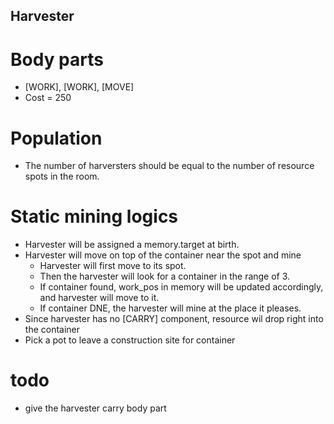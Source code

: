 ## Harvester

# Body parts
- [WORK], [WORK], [MOVE]
- Cost = 250

# Population
- The number of harversters should be equal to the number of resource spots in the room.

# Static mining logics
- Harvester will be assigned a memory.target at birth.
- Harvester will move on top of the container near the spot and mine
    - Harvester will first move to its spot.
    - Then the harvester will look for a container in the range of 3.
    - If container found, work_pos in memory will be updated accordingly, and harvester will move to it.
    - If container DNE, the harvester will mine at the place it pleases.
- Since harvester has no [CARRY] component, resource wil drop right into the container
- Pick a pot to leave a construction site for container

# todo
- give the harvester carry body part
